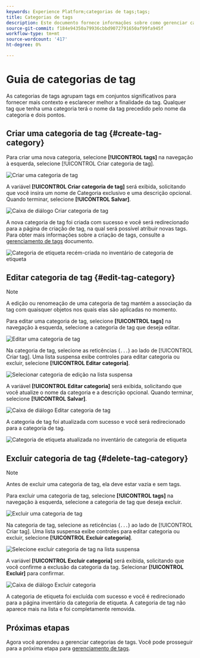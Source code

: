 ```yaml
---
keywords: Experience Platform;categorias de tags;tags;
title: Categorias de tags
description: Este documento fornece informações sobre como gerenciar categorias de tags administrativas no Adobe Experience Cloud
source-git-commit: f184e94350a79936cbbd9072791650af99fa945f
workflow-type: tm+mt
source-wordcount: '417'
ht-degree: 0%

---
```


# Guia de categorias de tag

As categorias de tags agrupam tags em conjuntos significativos para fornecer mais contexto e esclarecer melhor a finalidade da tag. Qualquer tag que tenha uma categoria terá o nome da tag precedido pelo nome da categoria e dois pontos.

## Criar uma categoria de tag {#create-tag-category}

Para criar uma nova categoria, selecione **[!UICONTROL tags]** na navegação à esquerda, selecione [!UICONTROL Criar categoria de tag].

![Criar uma categoria de tag](./images/create-tag-category.png)

A variável **[!UICONTROL Criar categoria de tag]** será exibida, solicitando que você insira um nome de Categoria exclusivo e uma descrição opcional. Quando terminar, selecione **[!UICONTROL Salvar]**.

![Caixa de diálogo Criar categoria de tag](./images/create-tag-category-dialog.png)

A nova categoria de tag foi criada com sucesso e você será redirecionado para a página de criação de tag, na qual será possível atribuir novas tags. Para obter mais informações sobre a criação de tags, consulte a [gerenciamento de tags](./managing-tags.md#create-a-tag-create-tag) documento.

![Categoria de etiqueta recém-criada no inventário de categoria de etiqueta](./images/new-tag-cateogry-listed.png)

## Editar categoria de tag {#edit-tag-category}

>[!NOTE]
>
>A edição ou renomeação de uma categoria de tag mantém a associação da tag com quaisquer objetos nos quais elas são aplicadas no momento.

Para editar uma categoria de tag, selecione **[!UICONTROL tags]** na navegação à esquerda, selecione a categoria de tag que deseja editar.

![Editar uma categoria de tag](./images/edit-tag-category.png)

Na categoria de tag, selecione as reticências (`...`) ao lado de [!UICONTROL Criar tag]. Uma lista suspensa exibe controles para editar categoria ou excluir, selecione **[!UICONTROL Editar categoria]**.

![Selecionar categoria de edição na lista suspensa](./images/select-edit-tag-category.png)

A variável **[!UICONTROL Editar categoria]** será exibida, solicitando que você atualize o nome da categoria e a descrição opcional. Quando terminar, selecione **[!UICONTROL Salvar]**.

![Caixa de diálogo Editar categoria de tag](./images/edit-category-dialog.png)

A categoria de tag foi atualizada com sucesso e você será redirecionado para a categoria de tag.

![Categoria de etiqueta atualizada no inventário de categoria de etiqueta](./images/updated-tag-category.png)

## Excluir categoria de tag {#delete-tag-category}

>[!NOTE]
>
>Antes de excluir uma categoria de tag, ela deve estar vazia e sem tags.

Para excluir uma categoria de tag, selecione **[!UICONTROL tags]** na navegação à esquerda, selecione a categoria de tag que deseja excluir.

![Excluir uma categoria de tag](./images/edit-tag-category.png)

Na categoria de tag, selecione as reticências (`...`) ao lado de [!UICONTROL Criar tag]. Uma lista suspensa exibe controles para editar categoria ou excluir, selecione **[!UICONTROL Excluir categoria]**.

![Selecione excluir categoria de tag na lista suspensa](./images/select-delete-tag-category.png)

A variável **[!UICONTROL Excluir categoria]** será exibida, solicitando que você confirme a exclusão da categoria da tag. Selecionar **[!UICONTROL Excluir]** para confirmar.

![Caixa de diálogo Excluir categoria](./images/delete-category-dialog.png)

A categoria de etiqueta foi excluída com sucesso e você é redirecionado para a página inventário da categoria de etiqueta. A categoria de tag não aparece mais na lista e foi completamente removida.

## Próximas etapas

Agora você aprendeu a gerenciar categorias de tags. Você pode prosseguir para a próxima etapa para [gerenciamento de tags](./managing-tags.md).
